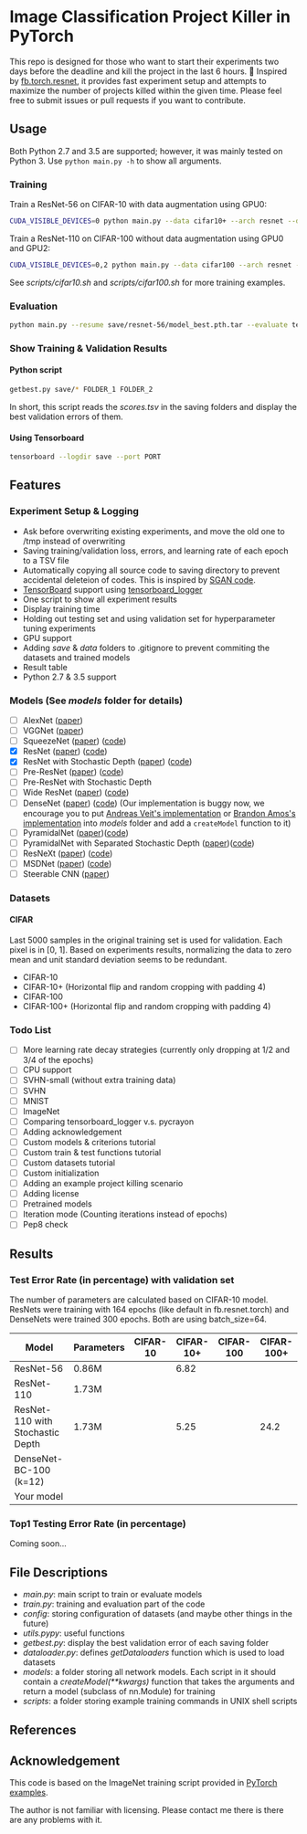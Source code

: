 # Image Classification Project Killer in PyTorch
This repo is designed for those who want to start their experiments two days before the deadline and kill the project in the last 6 hours. :new_moon_with_face:
Inspired by [fb.torch.resnet](https://github.com/facebook/fb.resnet.torch),
it provides fast experiment setup and attempts to maximize the number of projects killed within the given time.
Please feel free to submit issues or pull requests if you want to contribute.

## Usage
Both Python 2.7 and 3.5 are supported; however, it was mainly tested on Python 3.
Use `python main.py -h` to show all arguments.

### Training
Train a ResNet-56 on CIFAR-10 with data augmentation using GPU0:
```sh
CUDA_VISIBLE_DEVICES=0 python main.py --data cifar10+ --arch resnet --depth 56 --save save/cifar10+-resnet-56 --epochs 164
```
Train a ResNet-110 on CIFAR-100 without data augmentation using GPU0 and GPU2:
```sh
CUDA_VISIBLE_DEVICES=0,2 python main.py --data cifar100 --arch resnet --depth 110 --save save/cifar100-resnet-110 --epochs 164
```

See *scripts/cifar10.sh* and *scripts/cifar100.sh* for more training examples.
### Evaluation
```sh
python main.py --resume save/resnet-56/model_best.pth.tar --evaluate test --data cifar10+
```
### Show Training & Validation Results
#### Python script
```sh
getbest.py save/* FOLDER_1 FOLDER_2
```
In short, this script reads the *scores.tsv* in the saving folders and display the best validation errors of them.

#### Using Tensorboard
```sh
tensorboard --logdir save --port PORT
```

## Features

### Experiment Setup & Logging
- Ask before overwriting existing experiments, and move the old one to /tmp instead of overwriting
- Saving training/validation loss, errors, and learning rate of each epoch to a TSV file
- Automatically copying all source code to saving directory to prevent accidental deleteion of codes. This is inspired by [SGAN code](https://github.com/xunhuang1995/SGAN/tree/master/mnist).
- [TensorBoard](https://www.tensorflow.org/get_started/summaries_and_tensorboard) support using [tensorboard\_logger](https://github.com/TeamHG-Memex/tensorboard_logger)
- One script to show all experiment results
- Display training time
- Holding out testing set and using validation set for hyperparameter tuning experiments
- GPU support
- Adding *save* & *data* folders to .gitignore to prevent commiting the datasets and trained models
- Result table
- Python 2.7 & 3.5 support


### Models (See *models* folder for details)
- [ ] AlexNet ([paper](http://papers.nips.cc/paper/4824-imagenet-classification-with-deep-convolutional-neural-networks))
- [ ] VGGNet ([paper](https://arxiv.org/abs/1409.1556))
- [ ] SqueezeNet ([paper](https://arxiv.org/abs/1602.07360)) ([code](https://github.com/DeepScale/SqueezeNet))
- [x] ResNet ([paper](https://arxiv.org/abs/1512.03385)) ([code](https://github.com/facebook/fb.resnet.torch))
- [x] ResNet with Stochastic Depth ([paper](https://arxiv.org/abs/1603.09382)) ([code](https://github.com/yueatsprograms/Stochastic_Depth))
- [ ] Pre-ResNet ([paper](https://arxiv.org/abs/1603.05027)) ([code](https://github.com/facebook/fb.resnet.torch))
- [ ] Pre-ResNet with Stochastic Depth
- [ ] Wide ResNet ([paper](https://arxiv.org/abs/1605.07146)) ([code](https://github.com/szagoruyko/wide-residual-networks))
- [ ] DenseNet ([paper](https://arxiv.org/abs/1608.06993)) ([code](https://github.com/liuzhuang13/DenseNet)) (Our implementation is buggy now, we encourage you to put [Andreas Veit's implementation](https://github.com/andreasveit/densenet-pytorch/blob/master/densenet.py) or [Brandon Amos's implementation](https://github.com/bamos/densenet.pytorch/blob/master/densenet.py) into *models* folder and add a `createModel` function to it)
- [ ] PyramidalNet ([paper](https://arxiv.org/abs/1610.02915))([code](https://github.com/jhkim89/PyramidNet))
- [ ] PyramidalNet with Separated Stochastic Depth ([paper](https://arxiv.org/abs/1612.01230))([code](https://github.com/AkTgWrNsKnKPP/PyramidNet_with_Stochastic_Depth))
- [ ] ResNeXt ([paper](https://arxiv.org/abs/1611.05431)) ([code](https://github.com/facebookresearch/ResNeXt))
- [ ] MSDNet ([paper](https://arxiv.org/abs/1703.09844)) ([code](https://github.com/gaohuang/MSDNet))
- [ ] Steerable CNN ([paper](https://arxiv.org/abs/1612.08498))

### Datasets
#### CIFAR
Last 5000 samples in the original training set is used for validation. Each pixel is in [0, 1]. Based on experiments results, normalizing the data to zero mean and unit standard deviation seems to be redundant.
- CIFAR-10
- CIFAR-10+ (Horizontal flip and random cropping with padding 4)
- CIFAR-100
- CIFAR-100+ (Horizontal flip and random cropping with padding 4)

### Todo List
- [ ] More learning rate decay strategies (currently only dropping at 1/2 and 3/4 of the epochs)
- [ ] CPU support
- [ ] SVHN-small (without extra training data)
- [ ] SVHN
- [ ] MNIST
- [ ] ImageNet
- [ ] Comparing tensorboard\_logger v.s. pycrayon
- [ ] Adding acknowledgement
- [ ] Custom models & criterions tutorial
- [ ] Custom train & test functions tutorial
- [ ] Custom datasets tutorial
- [ ] Custom initialization
- [ ] Adding an example project killing scenario
- [ ] Adding license
- [ ] Pretrained models
- [ ] Iteration mode (Counting iterations instead of epochs)
- [ ] Pep8 check

## Results
### Test Error Rate (in percentage) **with** validation set
The number of parameters are calculated based on CIFAR-10 model.
ResNets were training with 164 epochs (like default in fb.resnet.torch) and DenseNets were trained 300 epochs.
Both are using batch\_size=64.

| Model                                   | Parameters | CIFAR-10 | CIFAR-10+ | CIFAR-100 | CIFAR-100+ |
|-----------------------------------------| -----------|----------|-----------|-----------|------------|
| ResNet-56                               | 0.86M      |          | 6.82      |           |            |
| ResNet-110                              | 1.73M      |          |           |           |            |
| ResNet-110 with Stochastic Depth        | 1.73M      |          | 5.25      |           | 24.2       |
| DenseNet-BC-100 (k=12)                  |            |          |           |           |            |
| Your model                              |            |          |           |           |            |

### Top1 Testing Error Rate (in percentage)
Coming soon...

## File Descriptions
- *main.py*: main script to train or evaluate models
- *train.py*: training and evaluation part of the code
- *config*: storing configuration of datasets (and maybe other things in the future)
- *utils.pypy*: useful functions
- *getbest.py*: display the best validation error of each saving folder
- *dataloader.py*: defines *getDataloaders* function which is used to load datasets
- *models*: a folder storing all network models. Each script in it should contain a *createModel(\*\*kwargs)* function that takes the arguments and return a model (subclass of nn.Module) for training
- *scripts*: a folder storing example training commands in UNIX shell scripts

## References

## Acknowledgement
This code is based on the ImageNet training script provided in [PyTorch examples](https://github.com/pytorch/examples/blob/master/imagenet/main.py).

The author is not familiar with licensing. Please contact me there is there are any problems with it.
